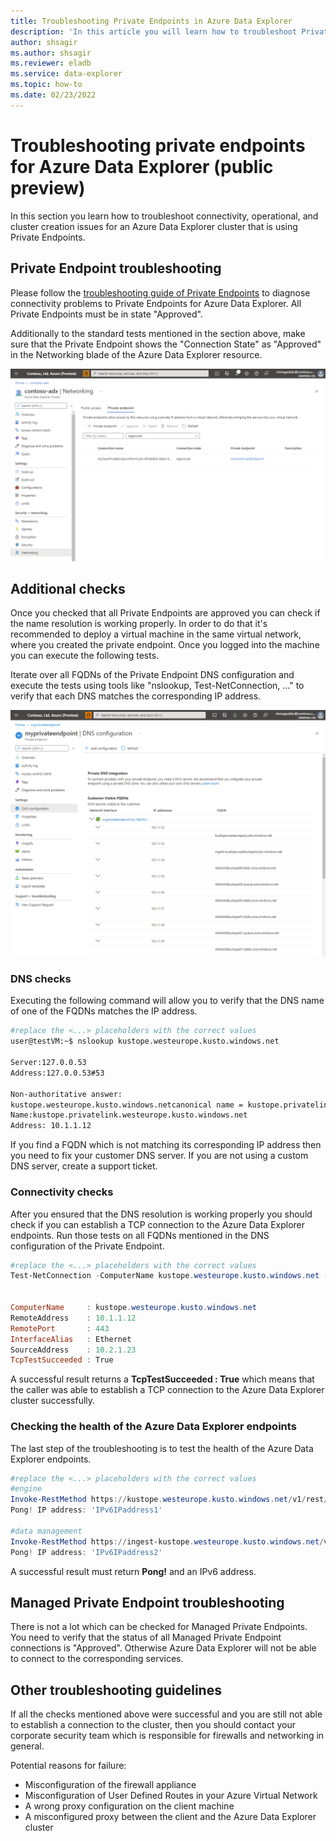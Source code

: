 ```yaml
---
title: Troubleshooting Private Endpoints in Azure Data Explorer
description: 'In this article you will learn how to troubleshoot Private Endpoints in Azure Data Explorer.'
author: shsagir
ms.author: shsagir
ms.reviewer: eladb
ms.service: data-explorer
ms.topic: how-to
ms.date: 02/23/2022
---
```


# Troubleshooting private endpoints for Azure Data Explorer (public preview)

In this section you learn how to troubleshoot connectivity, operational, and cluster creation issues for an Azure Data Explorer cluster that is using Private Endpoints.

## Private Endpoint troubleshooting

Please follow the [troubleshooting guide of Private Endpoints](/azure/private-link/troubleshoot-private-endpoint-connectivity#diagnose-connectivity-problems) to diagnose connectivity problems to Private Endpoints for Azure Data Explorer. All Private Endpoints must be in state "Approved".

Additionally to the standard tests mentioned in the section above, make sure that the Private Endpoint shows the "Connection State" as "Approved" in the Networking blade of the Azure Data Explorer resource.

![See all private endpoints of an Azure Data Explorer cluster in the portal.](media/security-network-private-endpoint/pe-create-7.png)

## Additional checks

Once you checked that all Private Endpoints are approved you can check if the name resolution is working properly. In order to do that it's recommended to deploy a virtual machine in the same virtual network, where you created the private endpoint. Once you logged into the machine you can execute the following tests.

Iterate over all FQDNs of the Private Endpoint DNS configuration and execute the tests using tools like "nslookup, Test-NetConnection, ..." to verify that each DNS matches the corresponding IP address.

![DNS configuration of the private endpoint.](media/security-network-private-endpoint/pe-dns-config.png)

### DNS checks

Executing the following command will allow you to verify that the DNS name of one of the FQDNs matches the IP address.

```bash
#replace the <...> placeholders with the correct values
user@testVM:~$ nslookup kustope.westeurope.kusto.windows.net

Server:127.0.0.53
Address:127.0.0.53#53

Non-authoritative answer:
kustope.westeurope.kusto.windows.netcanonical name = kustope.privatelink.westeurope.kusto.windows.net.
Name:kustope.privatelink.westeurope.kusto.windows.net
Address: 10.1.1.12
```

If you find a FQDN which is not matching its corresponding IP address then you need to fix your customer DNS server. If you are not using a custom DNS server, create a support ticket.

### Connectivity checks

After you ensured that the DNS resolution is working properly you should check if you can establish a TCP connection to the Azure Data Explorer endpoints. Run those tests on all FQDNs mentioned in the DNS configuration of the Private Endpoint.

```Powershell
#replace the <...> placeholders with the correct values
Test-NetConnection -ComputerName kustope.westeurope.kusto.windows.net -Port 443


ComputerName     : kustope.westeurope.kusto.windows.net
RemoteAddress    : 10.1.1.12
RemotePort       : 443
InterfaceAlias   : Ethernet
SourceAddress    : 10.2.1.23
TcpTestSucceeded : True
```

A successful result returns a **TcpTestSucceeded : True** which means that the caller was able to establish a TCP connection to the Azure Data Explorer cluster successfully.

### Checking the health of the Azure Data Explorer endpoints

The last step of the troubleshooting is to test the health of the Azure Data Explorer endpoints.

```Powershell
#replace the <...> placeholders with the correct values
#engine
Invoke-RestMethod https://kustope.westeurope.kusto.windows.net/v1/rest/ping
Pong! IP address: 'IPv6IPaddress1'

#data management
Invoke-RestMethod https://ingest-kustope.westeurope.kusto.windows.net/v1/rest/ping
Pong! IP address: 'IPv6IPaddress2'
```

A successful result must return **Pong!** and an IPv6 address.

## Managed Private Endpoint troubleshooting

There is not a lot which can be checked for Managed Private Endpoints. You need to verify that the status of all Managed Private Endpoint connections is "Approved". Otherwise Azure Data Explorer will not be able to connect to the corresponding services.

## Other troubleshooting guidelines

If all the checks mentioned above were successful and you are still not able to establish a connection to the cluster, then you should contact your corporate security team which is responsible for firewalls and networking in general.

Potential reasons for failure:

* Misconfiguration of the firewall appliance
* Misconfiguration of User Defined Routes in your Azure Virtual Network
* A wrong proxy configuration on the client machine
* A misconfigured proxy between the client and the Azure Data Explorer cluster
